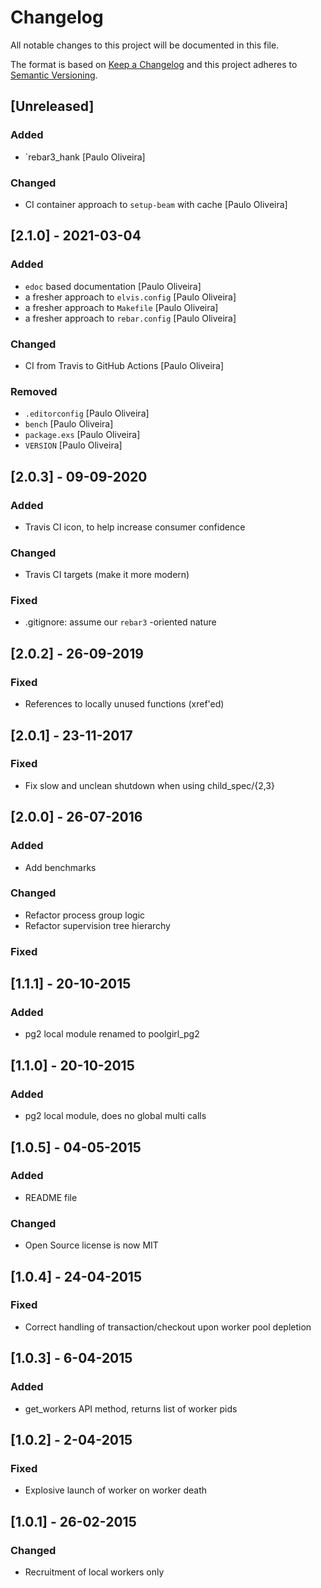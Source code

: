 # Changelog

All notable changes to this project will be documented in this file.

The format is based on [Keep a Changelog](https://keepachangelog.com/en/1.0.0/)
and this project adheres to [Semantic Versioning](https://semver.org/spec/v2.0.0.html).

## [Unreleased]

### Added

- `rebar3_hank [Paulo Oliveira]

### Changed

- CI container approach to `setup-beam` with cache [Paulo Oliveira]

## [2.1.0] - 2021-03-04

### Added

- `edoc` based documentation [Paulo Oliveira]
- a fresher approach to `elvis.config` [Paulo Oliveira]
- a fresher approach to `Makefile` [Paulo Oliveira]
- a fresher approach to `rebar.config` [Paulo Oliveira]

### Changed

- CI from Travis to GitHub Actions [Paulo Oliveira]

### Removed

- `.editorconfig` [Paulo Oliveira]
- `bench` [Paulo Oliveira]
- `package.exs` [Paulo Oliveira]
- `VERSION` [Paulo Oliveira]

## [2.0.3] - 09-09-2020

### Added

- Travis CI icon, to help increase consumer confidence

### Changed

- Travis CI targets (make it more modern)

### Fixed

- .gitignore: assume our `rebar3` -oriented nature

## [2.0.2] - 26-09-2019

### Fixed

- References to locally unused functions (xref'ed)

## [2.0.1] - 23-11-2017

### Fixed

- Fix slow and unclean shutdown when using child_spec/{2,3}

## [2.0.0] - 26-07-2016

### Added

- Add benchmarks

### Changed

- Refactor process group logic
- Refactor supervision tree hierarchy

### Fixed

## [1.1.1] - 20-10-2015

### Added

- pg2 local module renamed to poolgirl_pg2

## [1.1.0] - 20-10-2015

### Added

- pg2 local module, does no global multi calls

## [1.0.5] - 04-05-2015

### Added

- README file

### Changed

- Open Source license is now MIT

## [1.0.4] - 24-04-2015

### Fixed

- Correct handling of transaction/checkout upon worker pool
depletion

## [1.0.3] - 6-04-2015

### Added

- get_workers API method, returns list of worker pids

## [1.0.2] - 2-04-2015

### Fixed

- Explosive launch of worker on worker death

## [1.0.1] - 26-02-2015

### Changed

- Recruitment of local workers only
